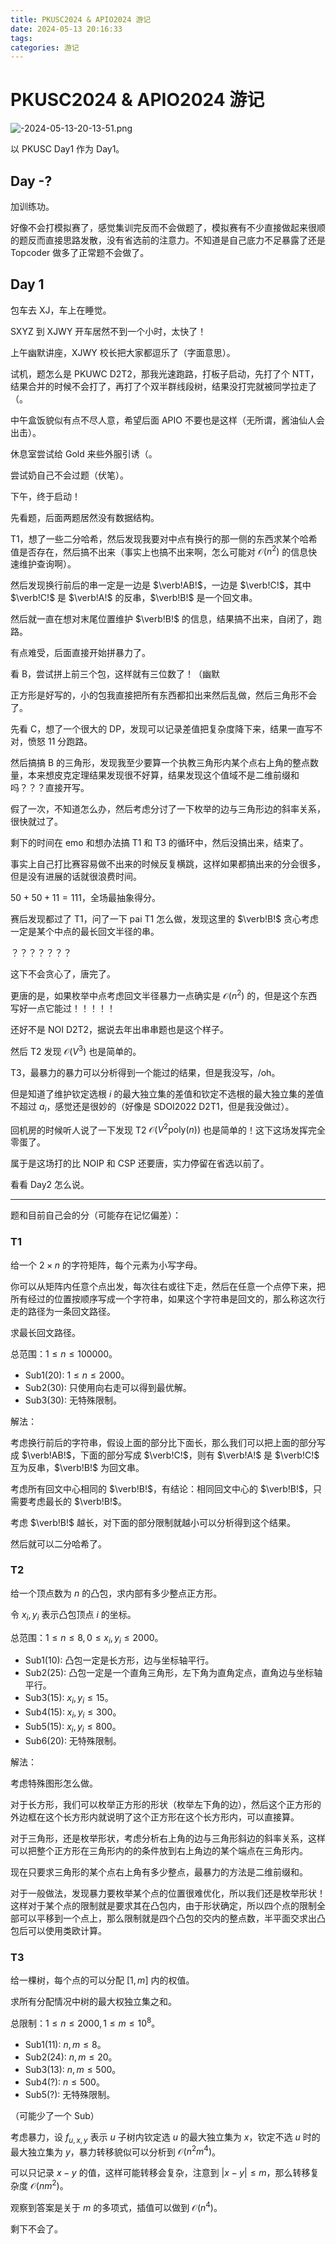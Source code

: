 ```yaml
---
title: PKUSC2024 & APIO2024 游记
date: 2024-05-13 20:16:33
tags:
categories: 游记
---
```

# PKUSC2024 \& APIO2024 游记
![-2024-05-13-20-13-51.png](https://z4a.net/images/2024/05/13/-2024-05-13-20-13-51.png)

以 PKUSC Day1 作为 Day1。

## Day -?

加训练功。

好像不会打模拟赛了，感觉集训完反而不会做题了，模拟赛有不少直接做起来很顺的题反而直接思路发散，没有省选前的注意力。不知道是自己底力不足暴露了还是 Topcoder 做多了正常题不会做了。

## Day 1

包车去 XJ，车上在睡觉。

SXYZ 到 XJWY 开车居然不到一个小时，太快了！

上午幽默讲座，XJWY 校长把大家都逗乐了（字面意思）。

试机，题怎么是 PKUWC D2T2，那我光速跑路，打板子启动，先打了个 NTT，结果合并的时候不会打了，再打了个双半群线段树，结果没打完就被同学拉走了（。

中午盒饭貌似有点不尽人意，希望后面 APIO 不要也是这样（无所谓，酱油仙人会出击）。

休息室尝试给 Gold 来些外服引诱（。

尝试奶自己不会过题（伏笔）。

下午，终于启动！

先看题，后面两题居然没有数据结构。

T1，想了一些二分哈希，然后发现我要对中点有换行的那一侧的东西求某个哈希值是否存在，然后搞不出来（事实上也搞不出来啊，怎么可能对 $\mathcal{O}(n^2)$ 的信息快速维护查询啊）。

然后发现换行前后的串一定是一边是 $\verb!AB!$，一边是 $\verb!C!$，其中 $\verb!C!$ 是 $\verb!A!$ 的反串，$\verb!B!$ 是一个回文串。

然后就一直在想对末尾位置维护 $\verb!B!$ 的信息，结果搞不出来，自闭了，跑路。

有点难受，后面直接开始拼暴力了。

看 B，尝试拼上前三个包，这样就有三位数了！（幽默

正方形是好写的，小的包我直接把所有东西都扣出来然后乱做，然后三角形不会了。

先看 C，想了一个很大的 DP，发现可以记录差值把复杂度降下来，结果一直写不对，愤怒 $11$ 分跑路。

然后搞搞 B 的三角形，发现我至少要算一个执教三角形内某个点右上角的整点数量，本来想皮克定理结果发现很不好算，结果发现这个值域不是二维前缀和吗？？？直接开写。

假了一次，不知道怎么办，然后考虑分讨了一下枚举的边与三角形边的斜率关系，很快就过了。

剩下的时间在 emo 和想办法搞 T1 和 T3 的循环中，然后没搞出来，结束了。

事实上自己打比赛容易做不出来的时候反复横跳，这样如果都搞出来的分会很多，但是没有进展的话就很浪费时间。

$50+50+11=111$，全场最抽象得分。

赛后发现都过了 T1，问了一下 pai T1 怎么做，发现这里的 $\verb!B!$ 贪心考虑一定是某个中点的最长回文半径的串。

？？？？？？？

这下不会贪心了，唐完了。

更唐的是，如果枚举中点考虑回文半径暴力一点确实是 $\mathcal{O}(n^2)$ 的，但是这个东西写好一点它能过！！！！！

还好不是 NOI D2T2，据说去年出串串题也是这个样子。

然后 T2 发现 $\mathcal{O}(V^3)$ 也是简单的。

T3，最暴力的暴力可以分析得到一个能过的结果，但是我没写，/oh。

但是知道了维护钦定选根 $i$ 的最大独立集的差值和钦定不选根的最大独立集的差值不超过 $a_i$，感觉还是很妙的（好像是 SDOI2022 D2T1，但是我没做过）。

回机房的时候听人说了一下发现 T2 $\mathcal{O}(V^2\mathrm{poly}(n))$ 也是简单的！这下这场发挥完全零蛋了。

属于是这场打的比 NOIP 和 CSP 还要唐，实力停留在省选以前了。

看看 Day2 怎么说。

---

题和目前自己会的分（可能存在记忆偏差）：

### T1

给一个 $2\times n$ 的字符矩阵，每个元素为小写字母。

你可以从矩阵内任意个点出发，每次往右或往下走，然后在任意一个点停下来，把所有经过的位置按顺序写成一个字符串，如果这个字符串是回文的，那么称这次行走的路径为一条回文路径。

求最长回文路径。

总范围：$1\leq n\leq 100000$。

+ Sub1(20): $1\leq n\leq 2000$。  
+ Sub2(30): 只使用向右走可以得到最优解。
+ Sub3(30): 无特殊限制。

解法：

考虑换行前后的字符串，假设上面的部分比下面长，那么我们可以把上面的部分写成 $\verb!AB!$，下面的部分写成 $\verb!C!$，则有 $\verb!A!$ 是 $\verb!C!$ 互为反串，$\verb!B!$ 为回文串。

考虑所有回文中心相同的 $\verb!B!$，有结论：相同回文中心的 $\verb!B!$，只需要考虑最长的 $\verb!B!$。

考虑 $\verb!B!$ 越长，对下面的部分限制就越小可以分析得到这个结果。

然后就可以二分哈希了。

### T2

给一个顶点数为 $n$ 的凸包，求内部有多少整点正方形。

令 $x_i,y_i$ 表示凸包顶点 $i$ 的坐标。

总范围：$1\leq n\leq 8,0\leq x_i,y_i\leq 2000$。

+ Sub1(10): 凸包一定是长方形，边与坐标轴平行。
+ Sub2(25): 凸包一定是一个直角三角形，左下角为直角定点，直角边与坐标轴平行。
+ Sub3(15): $x_i,y_i\leq 15$。
+ Sub4(15): $x_i,y_i\leq 300$。
+ Sub5(15): $x_i,y_i\leq 800$。
+ Sub6(20): 无特殊限制。

解法：

考虑特殊图形怎么做。

对于长方形，我们可以枚举正方形的形状（枚举左下角的边），然后这个正方形的外边框在这个长方形内就说明了这个正方形在这个长方形内，可以直接算。

对于三角形，还是枚举形状，考虑分析右上角的边与三角形斜边的斜率关系，这样可以把整个正方形在三角形内的的条件放到右上角边的某个端点在三角形内。

现在只要求三角形的某个点右上角有多少整点，最暴力的方法是二维前缀和。

对于一般做法，发现暴力要枚举某个点的位置很难优化，所以我们还是枚举形状！这样对于某个点的限制就是要求其在凸包内，由于形状确定，所以四个点的限制全部可以平移到一个点上，那么限制就是四个凸包的交内的整点数，半平面交求出凸包后可以使用类欧计算。

### T3

给一棵树，每个点的可以分配 $[1,m]$ 内的权值。

求所有分配情况中树的最大权独立集之和。

总限制：$1\leq n\leq 2000,1\leq m\leq 10^8$。

+ Sub1(11): $n,m\leq 8$。
+ Sub2(24): $n,m\leq 20$。
+ Sub3(13): $n,m\leq 500$。
+ Sub4(?): $n\leq 500$。
+ Sub5(?): 无特殊限制。

（可能少了一个 Sub）

考虑暴力，设 $f_{u,x,y}$ 表示 $u$ 子树内钦定选 $u$ 的最大独立集为 $x$，钦定不选 $u$ 时的最大独立集为 $y$，暴力转移貌似可以分析到 $\mathcal{O}(n^2m^4)$。

可以只记录 $x-y$ 的值，这样可能转移会复杂，注意到 $|x-y|\leq m$，那么转移复杂度 $\mathcal{O}(nm^2)$。

观察到答案是关于 $m$ 的多项式，插值可以做到 $\mathcal{O}(n^4)$。

剩下不会了。



